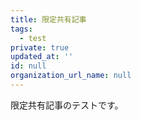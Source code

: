 ```yaml
---
title: 限定共有記事
tags:
  - test
private: true
updated_at: ''
id: null
organization_url_name: null
---
```

限定共有記事のテストです。

